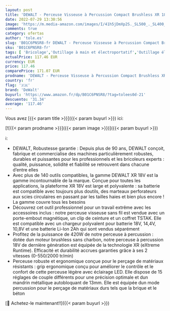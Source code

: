 ```yaml
---
layout: post
title: 'DEWALT - Perceuse Visseuse à Percussion Compact Brushless XR 18V Li-Ion 2Ah - DCD796NT-XJ - Perceuse sans Fil avec Coffret TSTAK - Mandrin 13mm en Métal - 420W  sans batteries ni chargeur '
date: 2022-07-29 13:30:56
image: 'https://m.media-amazon.com/images/I/41h5jDmXp2S._SL500_._SL400_.jpg'
comments: true
category: ofertas
author: 'tole.es'
slug: 'B01C6PNSR8-fr DEWALT - Perceuse Visseuse à Percussion Compact Brushless...'
sku: 'B01C6PNSR8-fr'
tags: [ 'Bricolage','Outillage à main et électroportatif','Outillage électroportatif','Perceuse-visseuse','Perceuses','dewalt','🇫🇷', ]
actualPrice: 117.46 EUR
currency: EUR
price: 117.46
comparePrice: 171.07 EUR
prodname: 'DEWALT - Perceuse Visseuse à Percussion Compact Brushless XR 18V Li-Ion 2Ah - DCD796NT-XJ - Perceuse sans Fil avec Coffret TSTAK - Mandrin 13mm en Métal - 420W  sans batteries ni chargeur '
country: 'fr'
flag: '🇫🇷'
brand: 'DeWalt'
buyurl: 'https://www.amazon.fr/dp/B01C6PNSR8/?tag=tolees0d-21'
descuento: '31.34'
average: '117.46'
---
```


Vous avez [{{< param title >}}]({{< param buyurl >}}) ici:

[![{{< param prodname >}}]({{< param image >}})]({{< param buyurl >}})

ℹ️:

- DEWALT, Robustesse garantie : Depuis plus de 90 ans, DEWALT conçoit, fabrique et commercialise des machines particulièrement robustes, durables et puissantes pour les professionnels et les bricoleurs experts : qualité, puissance, solidité et fiabilité se retrouvent dans chacune d’entre elles
- Avec plus de 140 outils compatibles, la gamme DEWALT XR 18V est la gamme incontournable de la marque. Conçue pour toutes les applications, la plateforme XR 18V est large et polyvalente : sa batterie est compatible avec toujours plus doutils, des marteaux perforateurs aux scies circulaires en passant par les tailles haies et bien plus encore ! La gamme couvre tous les besoins
- Découvrez cet outil professionnel pour un travail extrême avec les accessoires inclus : notre perceuse visseuse sans fil est vendue avec un porte-embout magnétique, un clip de ceinture et un coffret TSTAK. Elle est compatible avec un chargeur polyvalent pour batterie 18V, 14,4V, 10,8V et une batterie Li-Ion 2Ah qui sont vendus séparément
- Profitez de la puissance de 420W de notre perceuse à percussion : dotée dun moteur brushless sans charbon, notre perceuse à percussion 18V de dernière génération est équipée de la technologie XR (eXtreme Runtime). Efficacité et durabilité accrues garanties grâce à ses 2 vitesses (0-550/2000 tr/min)
- Perceuse robuste et ergonomique conçue pour le perçage de matériaux résistants : grip ergonomique conçu pour améliorer le contrôle et le confort de cette perceuse légère avec éclairage LED. Elle dispose de 15 réglages de couple différents pour une précision optimale et dun mandrin métallique autobloquant de 13mm. Elle est équipée dun mode percussion pour le perçage de matériaux durs tels que la brique et le béton

[🛒 Achetez-le maintenant!!]({{< param buyurl >}})
